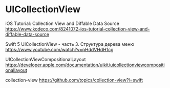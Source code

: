 #  UICollectionView

iOS Tutorial: Collection View and Diffable Data Source
https://www.kodeco.com/8241072-ios-tutorial-collection-view-and-diffable-data-source

Swift 5 UICollectionView - часть 3. Структура дерева меню
https://www.youtube.com/watch?v=pHddVHdH1cg

UICollectionViewCompositionalLayout
https://developer.apple.com/documentation/uikit/uicollectionviewcompositionallayout

collection-view
https://github.com/topics/collection-view?l=swift


